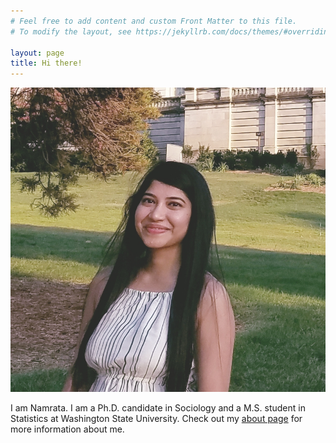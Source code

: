 ```yaml
---
# Feel free to add content and custom Front Matter to this file.
# To modify the layout, see https://jekyllrb.com/docs/themes/#overriding-theme-defaults

layout: page
title: Hi there! 
---
```

![Me in the Smokey Mountains](me.jpg "ME")


I am Namrata. I am a Ph.D. candidate in Sociology and a M.S. student in Statistics at Washington State University.
Check out my <a href="./about">about page</a> for more information about me.
   
